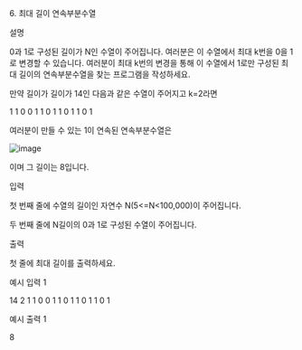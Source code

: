 6\. 최대 길이 연속부분수열

설명

0과 1로 구성된 길이가 N인 수열이 주어집니다. 여러분은 이 수열에서 최대 k번을 0을 1로 변경할 수 있습니다. 여러분이 최대 k번의 변경을 통해 이 수열에서 1로만 구성된 최대 길이의 연속부분수열을 찾는 프로그램을 작성하세요.

만약 길이가 길이가 14인 다음과 같은 수열이 주어지고 k=2라면

1 1 0 0 1 1 0 1 1 0 1 1 0 1

여러분이 만들 수 있는 1이 연속된 연속부분수열은

![image](https://user-images.githubusercontent.com/47135476/164450735-909c09d7-39b7-46a5-8f58-aed03557fc9e.png)

이며 그 길이는 8입니다.

입력

첫 번째 줄에 수열의 길이인 자연수 N(5<=N<100,000)이 주어집니다.

두 번째 줄에 N길이의 0과 1로 구성된 수열이 주어집니다.

출력

첫 줄에 최대 길이를 출력하세요.

예시 입력 1

14 2
1 1 0 0 1 1 0 1 1 0 1 1 0 1

예시 출력 1

8